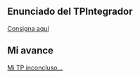 ## Enunciado del TPIntegrador
[Consigna aquí](https://cac2022c1-fullstackjava-22033.github.io/cac-integrador-front-2022c1/enunciado/enunciado.html)
 
 ## Mi avance
 [Mi TP inconcluso...]( https://lba2244.github.io/CaC_TPIntegrador_front/)
